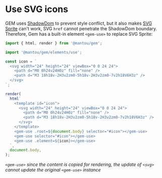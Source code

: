 # Use SVG icons

GEM uses [ShadowDom](https://developer.mozilla.org/en-s/docs/web_components/usion_shadow_dom) to prevent style conflict,
but it also makes [SVG Sprite](https://css-tricks.com/svg-sprites-use-better-icon-fonts/) can't work, SVG `href` cannot penetrate the ShadowDom boundary.
Therefore, Gem has a built-in element `<gem-use>` to replace SVG Sprite:

<gbp-sandpack dependencies="@mantou/gem">

```js index.js
import { html, render } from '@mantou/gem';

import '@mantou/gem/elements/use';

const icon = `
  <svg width="24" height="24" viewBox="0 0 24 24">
    <path d="M0 0h24v24H0z" fill="none" />
    <path d="M3 18h18v-2H3v2zm0-5h18v-2H3v2zm0-7v2h18V6H3z" />
  </svg>
`;

render(
  html`
    <template id="icon">
      <svg width="24" height="24" viewBox="0 0 24 24">
        <path d="M0 0h24v24H0z" fill="none" />
        <path d="M3 18h18v-2H3v2zm0-5h18v-2H3v2zm0-7v2h18V6H3z" />
      </svg>
    </template>
    <gem-use .root=${document.body} selector="#icon"></gem-use>
    <gem-use selector="#icon"></gem-use>
    <gem-use .element=${icon}></gem-use>
  `,
  document.body,
);
```

</gbp-sandpack>

_`<gem-use>` since the content is copied for rendering, the update of `<svg>` cannot update the original `<gem-use>` instance_
